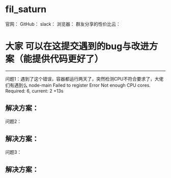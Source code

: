 # fil_saturn



官网：
GitHub：
slack：
浏览器：
群友分享的性价比云：

# 大家 可以在这提交遇到的bug与改进方案（能提供代码更好了）


----------------------------------------------------------------------------
问题1：遇到了这个错误，容器都运行两天了，突然检测CPU不符合要求了，大佬们有遇到么
node-main Failed to register Error Not enough CPU cores. Required: 6, current: 2 +13s

解决方案：
 --------------------------------------------------------------------------
 
 问题2：
 
 解决方案：
 ---------------------------------------------------------------
 
 问题3：
 
 解决方案：
 -------------------------------------------------------------
